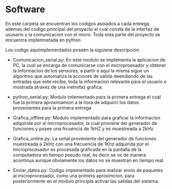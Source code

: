 # Software

En este carpeta se encuentran los codigos asoiados a cada entrega, ademas del codigo principal del proyecto el cual consta de la interfaz de ususario y la comunicacion con el micro. Toda esta parte del proyecto se encuentra implemnetada en python    
 
Los codigo aquiimplementados poseen la siguiene descripción:

+ Comunicacion_serial.py: En este modulo se implementa la aplicacion de PC, la cual se encarga de comunicarse con el microproesador y obtener la informacion de los sensores, a partir e aqui la misma sigue un algoritmo que automatiza la acciones de salida deendiendo de las entradas que este recibe, toda la informacion relevante para el usuario e mostrada atravez de una inetrefaz grafica.

+ python_serial.py: Modulo imlementado para la primera entrega el cual fue la primera aproximamion a la hora de adquiriri los datos provenientes para la primera entrega

+ Grafica_offline.py: Modulo implementado para graficar la informacion adquirida por el microprocesador, la cual proviene del generador de funciones y posee una frcuencia de 1kHZ y es muestreada a 2kHz. 

+ Grafica_online.py: La señal proveniente del generador de funciones muestreada a 2kHz con una frecuencia de 1Khz adquirida por el microprocesador es procesada graficada en la pantalla de la computadora en tiempo pseudo real, es decir se ve de manera acontinua aunque obviamente los datos no se muestran en tiempo real.   

+ Enviar_datos.py: Codigo impementado para realizar envio de paquetes al microprocesador, como una primera aproximcion, para posteriormente en el modulo principla activar las salidas del sistema.    
